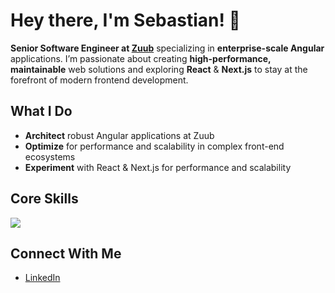 # Hey there, I'm Sebastian! 👋

**Senior Software Engineer at [Zuub](https://www.zuub.com)** specializing in **enterprise-scale Angular** applications. I’m passionate about creating **high-performance, maintainable** web solutions and exploring **React** & **Next.js** to stay at the forefront of modern frontend development.

## What I Do
- **Architect** robust Angular applications at Zuub
- **Optimize** for performance and scalability in complex front-end ecosystems
- **Experiment** with React & Next.js for performance and scalability

## Core Skills
<p align="left">
  <img src="https://skillicons.dev/icons?i=js,ts,angular,react,nextjs,nestjs,tailwind,nodejs,docker,css,sentry" />
</p>

## Connect With Me
- [LinkedIn](https://www.linkedin.com/in/sebastianpuchet/)
